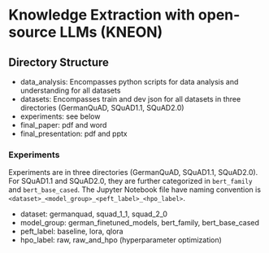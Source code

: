 # Knowledge Extraction with open-source LLMs (KNEON)

## Directory Structure
 * data_analysis: Encompasses python scripts for data analysis and understanding for all datasets
 * datasets: Encompasses train and dev json for all datasets in three directories (GermanQuAD, SQuAD1.1, SQuAD2.0)
 * experiments: see below
 * final_paper: pdf and word
* final_presentation: pdf and pptx

###  Experiments

Experiments are in three directories (GermanQuAD, SQuAD1.1, SQuAD2.0).
For SQuAD1.1 and SQuAD2.0, they are further categorized in `bert_family` and `bert_base_cased`. The Jupyter Notebook file have naming convention is `<dataset>_<model_group>_<peft_label>_<hpo_label>`. 
* dataset: germanquad, squad_1_1, squad_2_0
* model_group: german_finetuned_models, bert_family, bert_base_cased
* peft_label: baseline, lora, qlora
* hpo_label: raw, raw_and_hpo (hyperparameter optimization)
